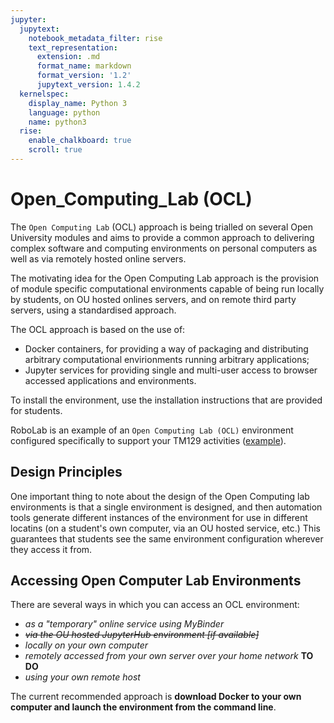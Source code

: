 ```yaml
---
jupyter:
  jupytext:
    notebook_metadata_filter: rise
    text_representation:
      extension: .md
      format_name: markdown
      format_version: '1.2'
      jupytext_version: 1.4.2
  kernelspec:
    display_name: Python 3
    language: python
    name: python3
  rise:
    enable_chalkboard: true
    scroll: true
---
```


<!-- #region slideshow={"slide_type": "slide"} -->
# Open\_Computing\_Lab (OCL)
<!-- #endregion -->

<!-- #region slideshow={"slide_type": "slide"} -->
The `Open Computing Lab` (OCL) approach is being trialled on several Open University modules and aims to provide a common approach to delivering complex software and computing environments on personal computers as well as via remotely hosted online servers.
<!-- #endregion -->

The motivating idea for the Open Computing Lab approach is the provision of module specific computational environments capable of being run locally by students, on OU hosted onlines servers, and on remote third party servers, using a standardised approach.

The OCL approach is based on the use of:

- Docker containers, for providing a way of packaging and distributing arbitrary computational envirionments running arbitrary applications;
- Jupyter services for providing single and multi-user access to browser accessed applications and environments.

<!-- #region slideshow={"slide_type": "skip"} -->
To install the environment, use the installation instructions that are provided for students.
<!-- #endregion -->

RoboLab is an example of an `Open Computing Lab (OCL)` environment configured specifically to support your TM129 activities ([example](https://github.com/innovationOUtside/tm129-robotics2020/)).

## Design Principles

One important thing to note about the design of the Open Computing lab environments is that a single environment is designed, and then automation tools generate different instances of the environment for use in different locatins (on a student's own computer, via an OU hosted service, etc.) This guarantees that students see the same environment configuration wherever they access it from.

<!-- #region slideshow={"slide_type": "slide"} -->
## Accessing Open Computer Lab Environments

There are several ways in which you can access an OCL environment:

- *as a "temporary" online service using MyBinder*
- <s>*via the OU hosted JupyterHub environment [if available]*</s>
- *locally on your own computer*
- *remotely accessed from your own server over your home network* __TO DO__
- *using your own remote host*

The current recommended approach is __download Docker to your own computer and launch the environment from the command line__.
<!-- #endregion -->


